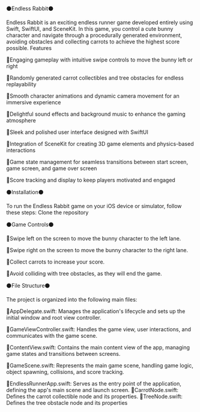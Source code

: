 ⚫️Endless Rabbit⚫️


Endless Rabbit is an exciting endless runner game developed entirely using Swift, SwiftUI, and SceneKit. In this game, you control a cute bunny character and navigate through a procedurally generated environment, avoiding obstacles and collecting carrots to achieve the highest score possible.
Features

🥕Engaging gameplay with intuitive swipe controls to move the bunny left or right


🥕Randomly generated carrot collectibles and tree obstacles for endless replayability


🥕Smooth character animations and dynamic camera movement for an immersive experience


🥕Delightful sound effects and background music to enhance the gaming atmosphere


🥕Sleek and polished user interface designed with SwiftUI


🥕Integration of SceneKit for creating 3D game elements and physics-based interactions


🥕Game state management for seamless transitions between start screen, game screen, and game over screen


🥕Score tracking and display to keep players motivated and engaged



⚫️Installation⚫️


To run the Endless Rabbit game on your iOS device or simulator, follow these steps: Clone the repository

⚫️Game Controls⚫️

🥕Swipe left on the screen to move the bunny character to the left lane.


🥕Swipe right on the screen to move the bunny character to the right lane.


🥕Collect carrots to increase your score.


🥕Avoid colliding with tree obstacles, as they will end the game.

⚫️File Structure⚫️


The project is organized into the following main files:

🥕AppDelegate.swift: Manages the application's lifecycle and sets up the initial window and root view 
controller.


🥕GameViewController.swift: Handles the game view, user interactions, and communicates with the game scene.


🥕ContentView.swift: Contains the main content view of the app, managing game states and transitions between screens.


🥕GameScene.swift: Represents the main game scene, handling game logic, object spawning, collisions, and score tracking.


🥕EndlessRunnerApp.swift: Serves as the entry point of the application, defining the app's main scene and launch screen.
🥕CarrotNode.swift: Defines the carrot collectible node and its properties.
🥕TreeNode.swift: Defines the tree obstacle node and its properties

